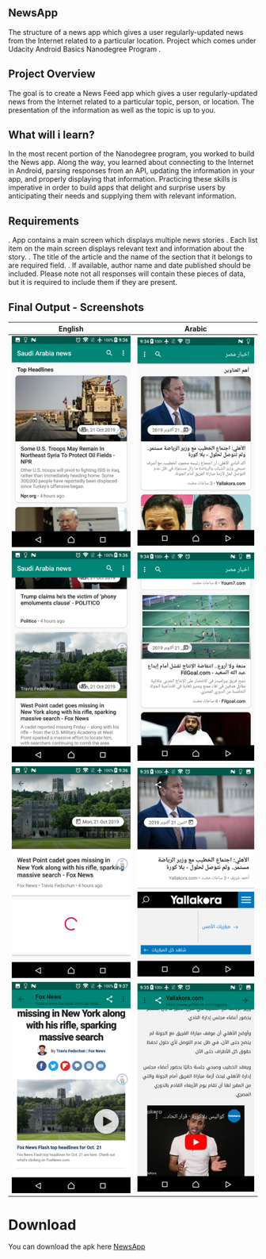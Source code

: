 ## NewsApp
The structure of a news app which gives a user regularly-updated news from the Internet related to a particular location.
Project which comes under Udacity Android Basics Nanodegree Program .

## Project Overview
The goal is to create a News Feed app which gives a user regularly-updated news from the Internet related to a particular topic, person, or location. The presentation of the information as well as the topic is up to you.

## What will i learn?
In the most recent portion of the Nanodegree program, you worked to build the News app. Along the way, you learned about connecting to the Internet in Android, parsing responses from an API, updating the information in your app, and properly displaying that information. Practicing these skills is imperative in order to build apps that delight and surprise users by anticipating their needs and supplying them with relevant information.


## Requirements
. App contains a main screen which displays multiple news stories
. Each list item on the main screen displays relevant text and information about the story.
. The title of the article and the name of the section that it belongs to are required field.
. If available, author name and date published should be included. Please note not all responses will contain these pieces of data, but it is required to include them if they are present.

## Final Output - Screenshots
English                         | Arabic
:--------------------------------:|:--------------------------------:
![](app/screenshots/News_EN_1.png)  |![](app/screenshots/News_AR_1.png)
![](app/screenshots/News_EN_2.png)  |![](app/screenshots/News_AR_2.png)
![](app/screenshots/News_EN_3.png)  |![](app/screenshots/News_AR_3.png)
![](app/screenshots/News_EN_4.png)  |![](app/screenshots/News_AR_4.png)




# Download
You can download the apk here [NewsApp](../../raw/master/app/screenshots/app-debug.apk)
